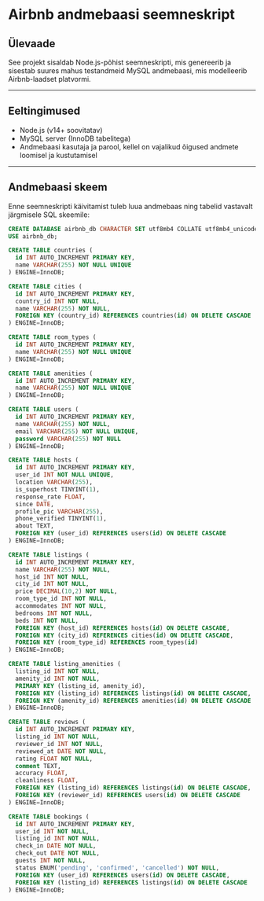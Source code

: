 # Airbnb andmebaasi seemneskript

## Ülevaade

See projekt sisaldab Node.js-põhist seemneskripti, mis genereerib ja sisestab suures mahus testandmeid MySQL andmebaasi, mis modelleerib Airbnb-laadset platvormi.

---

## Eeltingimused

- Node.js (v14+ soovitatav)
- MySQL server (InnoDB tabelitega)
- Andmebaasi kasutaja ja parool, kellel on vajalikud õigused andmete loomisel ja kustutamisel

---

## Andmebaasi skeem

Enne seemneskripti käivitamist tuleb luua andmebaas ning tabelid vastavalt järgmisele SQL skeemile:

```sql
CREATE DATABASE airbnb_db CHARACTER SET utf8mb4 COLLATE utf8mb4_unicode_ci;
USE airbnb_db;

CREATE TABLE countries (
  id INT AUTO_INCREMENT PRIMARY KEY,
  name VARCHAR(255) NOT NULL UNIQUE
) ENGINE=InnoDB;

CREATE TABLE cities (
  id INT AUTO_INCREMENT PRIMARY KEY,
  country_id INT NOT NULL,
  name VARCHAR(255) NOT NULL,
  FOREIGN KEY (country_id) REFERENCES countries(id) ON DELETE CASCADE
) ENGINE=InnoDB;

CREATE TABLE room_types (
  id INT AUTO_INCREMENT PRIMARY KEY,
  name VARCHAR(255) NOT NULL UNIQUE
) ENGINE=InnoDB;

CREATE TABLE amenities (
  id INT AUTO_INCREMENT PRIMARY KEY,
  name VARCHAR(255) NOT NULL UNIQUE
) ENGINE=InnoDB;

CREATE TABLE users (
  id INT AUTO_INCREMENT PRIMARY KEY,
  name VARCHAR(255) NOT NULL,
  email VARCHAR(255) NOT NULL UNIQUE,
  password VARCHAR(255) NOT NULL
) ENGINE=InnoDB;

CREATE TABLE hosts (
  id INT AUTO_INCREMENT PRIMARY KEY,
  user_id INT NOT NULL UNIQUE,
  location VARCHAR(255),
  is_superhost TINYINT(1),
  response_rate FLOAT,
  since DATE,
  profile_pic VARCHAR(255),
  phone_verified TINYINT(1),
  about TEXT,
  FOREIGN KEY (user_id) REFERENCES users(id) ON DELETE CASCADE
) ENGINE=InnoDB;

CREATE TABLE listings (
  id INT AUTO_INCREMENT PRIMARY KEY,
  name VARCHAR(255) NOT NULL,
  host_id INT NOT NULL,
  city_id INT NOT NULL,
  price DECIMAL(10,2) NOT NULL,
  room_type_id INT NOT NULL,
  accommodates INT NOT NULL,
  bedrooms INT NOT NULL,
  beds INT NOT NULL,
  FOREIGN KEY (host_id) REFERENCES hosts(id) ON DELETE CASCADE,
  FOREIGN KEY (city_id) REFERENCES cities(id) ON DELETE CASCADE,
  FOREIGN KEY (room_type_id) REFERENCES room_types(id)
) ENGINE=InnoDB;

CREATE TABLE listing_amenities (
  listing_id INT NOT NULL,
  amenity_id INT NOT NULL,
  PRIMARY KEY (listing_id, amenity_id),
  FOREIGN KEY (listing_id) REFERENCES listings(id) ON DELETE CASCADE,
  FOREIGN KEY (amenity_id) REFERENCES amenities(id) ON DELETE CASCADE
) ENGINE=InnoDB;

CREATE TABLE reviews (
  id INT AUTO_INCREMENT PRIMARY KEY,
  listing_id INT NOT NULL,
  reviewer_id INT NOT NULL,
  reviewed_at DATE NOT NULL,
  rating FLOAT NOT NULL,
  comment TEXT,
  accuracy FLOAT,
  cleanliness FLOAT,
  FOREIGN KEY (listing_id) REFERENCES listings(id) ON DELETE CASCADE,
  FOREIGN KEY (reviewer_id) REFERENCES users(id) ON DELETE CASCADE
) ENGINE=InnoDB;

CREATE TABLE bookings (
  id INT AUTO_INCREMENT PRIMARY KEY,
  user_id INT NOT NULL,
  listing_id INT NOT NULL,
  check_in DATE NOT NULL,
  check_out DATE NOT NULL,
  guests INT NOT NULL,
  status ENUM('pending', 'confirmed', 'cancelled') NOT NULL,
  FOREIGN KEY (user_id) REFERENCES users(id) ON DELETE CASCADE,
  FOREIGN KEY (listing_id) REFERENCES listings(id) ON DELETE CASCADE
) ENGINE=InnoDB;
